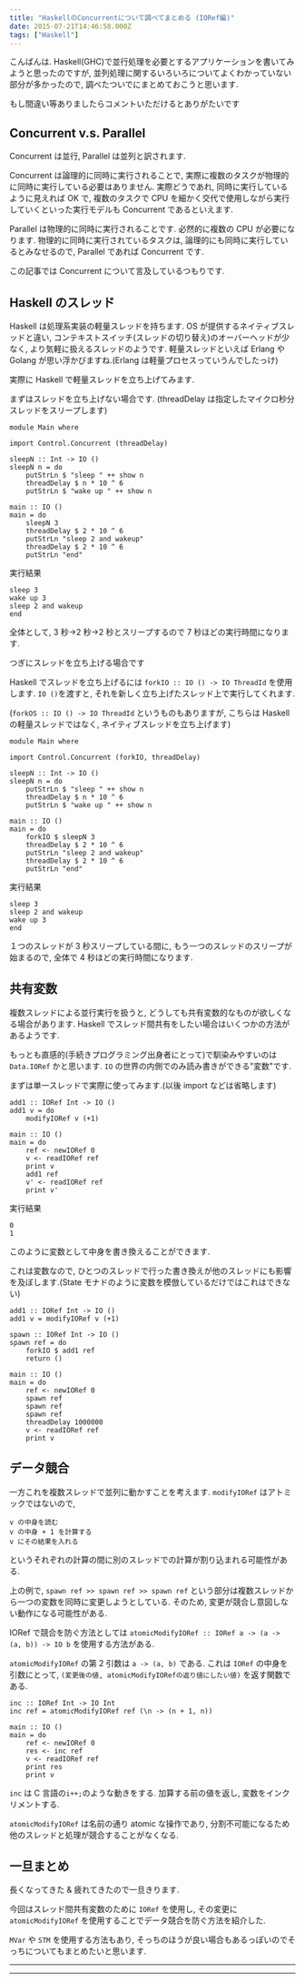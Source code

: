 ```yaml
---
title: "HaskellのConcurrentについて調べてまとめる (IORef編)"
date: 2015-07-21T14:46:58.000Z
tags: ["Haskell"]
---
```


こんばんは. Haskell(GHC)で並行処理を必要とするアプリケーションを書いてみようと思ったのですが, 並列処理に関するいろいろについてよくわかっていない部分が多かったので, 調べたついでにまとめておこうと思います.

もし間違い等ありましたらコメントいただけるとありがたいです

## Concurrent v.s. Parallel

Concurrent は並行, Parallel は並列と訳されます.

Concurrent は論理的に同時に実行されることで, 実際に複数のタスクが物理的に同時に実行している必要はありません. 実際どうであれ, 同時に実行しているように見えれば OK で, 複数のタスクで CPU を細かく交代で使用しながら実行していくといった実行モデルも Concurrent であるといえます.

Parallel は物理的に同時に実行されることです. 必然的に複数の CPU が必要になります. 物理的に同時に実行されているタスクは, 論理的にも同時に実行しているとみなせるので, Parallel であれば Concurrent です.

この記事では Concurrent について言及しているつもりです.

## Haskell のスレッド

Haskell は処理系実装の軽量スレッドを持ちます. OS が提供するネイティブスレッドと違い, コンテキストスイッチ(スレッドの切り替え)のオーバーヘッドが少なく, より気軽に扱えるスレッドのようです. 軽量スレッドといえば Erlang や Golang が思い浮かびますね.(Erlang は軽量プロセスっていうんでしたっけ)

実際に Haskell で軽量スレッドを立ち上げてみます.

まずはスレッドを立ち上げない場合です. (threadDelay は指定したマイクロ秒分スレッドをスリープします)

```
module Main where

import Control.Concurrent (threadDelay)

sleepN :: Int -> IO ()
sleepN n = do
    putStrLn $ "sleep " ++ show n
    threadDelay $ n * 10 ^ 6
    putStrLn $ "wake up " ++ show n

main :: IO ()
main = do
    sleepN 3
    threadDelay $ 2 * 10 ^ 6
    putStrLn "sleep 2 and wakeup"
    threadDelay $ 2 * 10 ^ 6
    putStrLn "end"
```

実行結果

```
sleep 3
wake up 3
sleep 2 and wakeup
end
```

全体として, 3 秒->2 秒->2 秒とスリープするので 7 秒ほどの実行時間になります.

つぎにスレッドを立ち上げる場合です

Haskell でスレッドを立ち上げるには `forkIO :: IO () -> IO ThreadId` を使用します. `IO ()`を渡すと, それを新しく立ち上げたスレッド上で実行してくれます.

(`forkOS :: IO () -> IO ThreadId` というものもありますが, こちらは Haskell の軽量スレッドではなく, ネイティブスレッドを立ち上げます)

```
module Main where

import Control.Concurrent (forkIO, threadDelay)

sleepN :: Int -> IO ()
sleepN n = do
    putStrLn $ "sleep " ++ show n
    threadDelay $ n * 10 ^ 6
    putStrLn $ "wake up " ++ show n

main :: IO ()
main = do
    forkIO $ sleepN 3
    threadDelay $ 2 * 10 ^ 6
    putStrLn "sleep 2 and wakeup"
    threadDelay $ 2 * 10 ^ 6
    putStrLn "end"
```

実行結果

```
sleep 3
sleep 2 and wakeup
wake up 3
end
```

１つのスレッドが 3 秒スリープしている間に, もう一つのスレッドのスリープが始まるので, 全体で 4 秒ほどの実行時間になります.

## 共有変数

複数スレッドによる並行実行を扱うと, どうしても共有変数的なものが欲しくなる場合があります. Haskell でスレッド間共有をしたい場合はいくつかの方法があるようです.

もっとも直感的(手続きプログラミング出身者にとって)で馴染みやすいのは `Data.IORef` かと思います. `IO` の世界の内側でのみ読み書きができる"変数"です.

まずは単一スレッドで実際に使ってみます.(以後 import などは省略します)

```
add1 :: IORef Int -> IO ()
add1 v = do
    modifyIORef v (+1)

main :: IO ()
main = do
    ref <- newIORef 0
    v <- readIORef ref
    print v
    add1 ref
    v' <- readIORef ref
    print v'
```

実行結果

```
0
1
```

このように変数として中身を書き換えることができます.

これは変数なので, ひとつのスレッドで行った書き換えが他のスレッドにも影響を及ぼします.(State モナドのように変数を模倣しているだけではこれはできない)

```
add1 :: IORef Int -> IO ()
add1 v = modifyIORef v (+1)

spawn :: IORef Int -> IO ()
spawn ref = do
    forkIO $ add1 ref
    return ()

main :: IO ()
main = do
    ref <- newIORef 0
    spawn ref
    spawn ref
    spawn ref
    threadDelay 1000000
    v <- readIORef ref
    print v
```

## データ競合

一方これを複数スレッドで並列に動かすことを考えます. `modifyIORef` はアトミックではないので,

```
v の中身を読む
v の中身 + 1 を計算する
v にその結果を入れる

```

というそれぞれの計算の間に別のスレッドでの計算が割り込まれる可能性がある.

上の例で, `spawn ref >> spawn ref >> spawn ref` という部分は複数スレッドから一つの変数を同時に変更しようとしている. そのため, 変更が競合し意図しない動作になる可能性がある.

IORef で競合を防ぐ方法としては `atomicModifyIORef :: IORef a -> (a -> (a, b)) -> IO b` を使用する方法がある.

`atomicModifyIORef` の第 2 引数は `a -> (a, b)` である. これは `IORef` の中身を引数にとって, `(変更後の値, atomicModifyIORefの返り値にしたい値)` を返す関数である.

```
inc :: IORef Int -> IO Int
inc ref = atomicModifyIORef ref (\n -> (n + 1, n))

main :: IO ()
main = do
    ref <- newIORef 0
    res <- inc ref
    v <- readIORef ref
    print res
    print v
```

`inc` は C 言語の`i++;`のような動きをする. 加算する前の値を返し, 変数をインクリメントする.

`atomicModifyIORef` は名前の通り atomic な操作であり, 分割不可能になるため他のスレッドと処理が競合することがなくなる.

## 一旦まとめ

長くなってきた & 疲れてきたので一旦きります.

今回はスレッド間共有変数のために `IORef` を使用し, その変更に `atomicModifyIORef` を使用することでデータ競合を防ぐ方法を紹介した.

`MVar` や `STM` を使用する方法もあり, そっちのほうが良い場合もあるっぽいのでそっちについてもまとめたいと思います.

---

---
